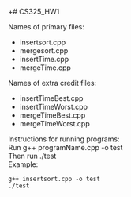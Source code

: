 +# CS325_HW1

Names of primary files: 
* insertsort.cpp
* mergesort.cpp
* insertTime.cpp
* mergeTime.cpp

Names of extra credit files:
* insertTimeBest.cpp
* insertTimeWorst.cpp
* mergeTimeBest.cpp
* mergeTimeWorst.cpp

Instructions for running programs:   
Run g++ programName.cpp -o test  
Then run ./test  
Example: 
```
g++ insertsort.cpp -o test
./test
```
